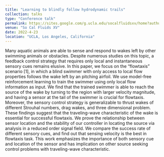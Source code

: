 ```yaml
---
title: "Learning to blindly follow hydrodynamic trails"
collection: talks
type: "Conference talk"
permalink: https://sites.google.com/g.ucla.edu/socalfluidsxv/home?authuser=0
venue: "So Cal Fluids XV"
date: 2022-4-23
location: "UCLA, Los Angeles, California"
---
```


Many aquatic animals are able to sense and respond to wakes left by other swimming animals or obstacles. Despite numerous studies on this topic, a feedback control strategy that requires only local and instantaneous sensory cues remains elusive. In this paper, we focus on the “flowtaxis” scenario [1], in which a blind swimmer with only access to local flow properties follows the wake left by an pitching airfoil. We use model-free reinforcement learning to train the swimmer using only local flow information as input. We find that the trained swimmer is able to reach the source of the wake by turning to the region with larger velocity magnitude, and having a sensor at the tail of the swimmer is crucial for flowtaxis. Moreover, the sensory control strategy is generalizable to thrust wakes of different Strouhal numbers, drag wakes, and three dimensional problem. These findings suggest that the traveling-wave characteristic of the wake is essential for successful flowtaxis. We prove the relationship between sensor location and the stability of our controller in locating the source via analysis in a reduced order signal field. We compare the success rate of different sensory cues, and find out that sensing velocity is the best in flowtaxis task. This work emphasizes the importance of both sensory cue and location of the sensor and has implication on other source seeking control problems with traveling-wave characteristic.